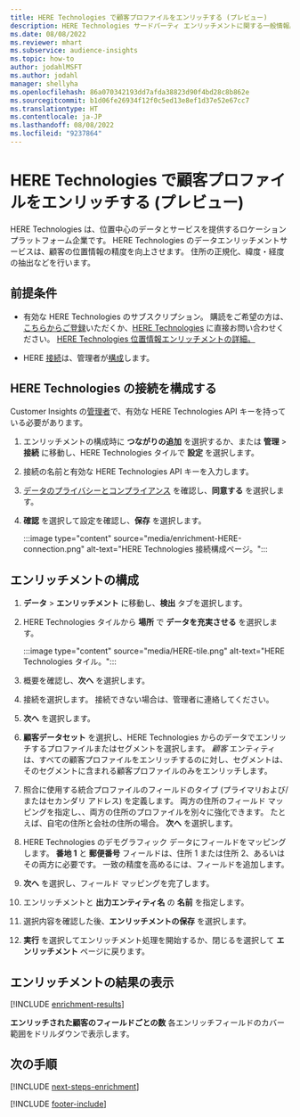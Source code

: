 ```yaml
---
title: HERE Technologies で顧客プロファイルをエンリッチする (プレビュー)
description: HERE Technologies サードパーティ エンリッチメントに関する一般情報。
ms.date: 08/08/2022
ms.reviewer: mhart
ms.subservice: audience-insights
ms.topic: how-to
author: jodahlMSFT
ms.author: jodahl
manager: shellyha
ms.openlocfilehash: 86a070342193dd7afda38823d90f4bd28c8b862e
ms.sourcegitcommit: b1d06fe26934f12f0c5ed13e8ef1d37e52e67cc7
ms.translationtype: HT
ms.contentlocale: ja-JP
ms.lasthandoff: 08/08/2022
ms.locfileid: "9237864"
---
```

# <a name="enrich-customer-profiles-with-here-technologies-preview"></a>HERE Technologies で顧客プロファイルをエンリッチする (プレビュー)

HERE Technologies は、位置中心のデータとサービスを提供するロケーション プラットフォーム企業です。 HERE Technologies のデータエンリッチメントサービスは、顧客の位置情報の精度を向上させます。 住所の正規化、緯度・経度の抽出などを行います。

## <a name="prerequisites"></a>前提条件

- 有効な HERE Technologies のサブスクリプション。 購読をご希望の方は、[こちらからご登録](https://developer.here.com/sign-up?utm_medium=referral&utm_source=Microsoft-Dynamics-CI&create=Freemium-Basic)いただくか、[HERE Technologies](https://developer.here.com/help?utm_medium=referral&utm_source=Microsoft-Dynamics-CI#how-can-we-help-you) に直接お問い合わせください。 [HERE Technologies 位置情報エンリッチメントの詳細。](https://developer.here.com/location-enrichment?cid=Dev-MicrosoftDynamics-DB-0-Dev-&utm_source=MicrosoftDynamics&utm_medium=referral&utm_campaign=Online_Dev_ReferralMicrosoft)

- HERE [接続](connections.md)は、管理者が[構成](#configure-the-connection-for-here-technologies)します。

## <a name="configure-the-connection-for-here-technologies"></a>HERE Technologies の接続を構成する

Customer Insights の[管理者](permissions.md#admin)で、有効な HERE Technologies  API キーを持っている必要があります。

1. エンリッチメントの構成時に **つながりの追加** を選択するか、または **管理** > **接続**  に移動し、HERE Technologies タイルで **設定** を選択します。

1. 接続の名前と有効な HERE Technologies API キーを入力します。

1. [データのプライバシーとコンプライアンス](connections.md#data-privacy-and-compliance) を確認し、**同意する** を選択します。

1. **確認** を選択して設定を確認し、**保存** を選択します。

   :::image type="content" source="media/enrichment-HERE-connection.png" alt-text="HERE Technologies 接続構成ページ。":::

## <a name="configure-the-enrichment"></a>エンリッチメントの構成

1. **データ** > **エンリッチメント** に移動し、**検出** タブを選択します。

1. HERE Technologies タイルから **場所** で  **データを充実させる** を選択します。

   :::image type="content" source="media/HERE-tile.png" alt-text="HERE Technologies タイル。":::

1. 概要を確認し、**次へ** を選択します。

1. 接続を選択します。 接続できない場合は、管理者に連絡してください。

1. **次へ** を選択します。

1. **顧客データセット** を選択し、HERE Technologies からのデータでエンリッチするプロファイルまたはセグメントを選択します。 *顧客* エンティティは、すべての顧客プロファイルをエンリッチするのに対し、セグメントは、そのセグメントに含まれる顧客プロファイルのみをエンリッチします。

1. 照合に使用する統合プロファイルのフィールドのタイプ (プライマリおよび/またはセカンダリ アドレス) を定義します。 両方の住所のフィールド マッピングを指定し、、両方の住所のプロファイルを別々に強化できます。 たとえば、自宅の住所と会社の住所の場合。 **次へ** を選択します。

1. HERE Technologies のデモグラフィック データにフィールドをマッピングします。 **番地 1** と **郵便番号** フィールドは、住所 1 または住所 2、あるいはその両方に必要です。 一致の精度を高めるには、フィールドを追加します。

1. **次へ** を選択し、フィールド マッピングを完了します。

1. エンリッチメントと **出力エンティティ名** の **名前** を指定します。

1. 選択内容を確認した後、**エンリッチメントの保存** を選択します。

1. **実行** を選択してエンリッチメント処理を開始するか、閉じるを選択して **エンリッチメント** ページに戻ります。

## <a name="view-enrichment-results"></a>エンリッチメントの結果の表示

[!INCLUDE [enrichment-results](includes/enrichment-results.md)]

**エンリッチされた顧客のフィールドごとの数** 各エンリッチフィールドのカバー範囲をドリルダウンで表示します。

## <a name="next-steps"></a>次の手順

[!INCLUDE [next-steps-enrichment](includes/next-steps-enrichment.md)]

[!INCLUDE [footer-include](includes/footer-banner.md)]
